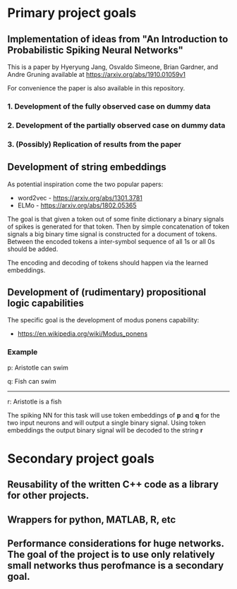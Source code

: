 # Primary project goals

## Implementation of ideas from "An Introduction to Probabilistic Spiking Neural Networks"

This is a paper by Hyeryung Jang, Osvaldo Simeone, Brian Gardner, and Andre Gruning available at https://arxiv.org/abs/1910.01059v1

For convenience the paper is also available in this repository.

### 1. Development of the fully observed case on dummy data

### 2. Development of the partially observed case on dummy data

### 3. (Possibly) Replication of results from the paper

## Development of string embeddings

As potential inspiration come the two popular papers:
- word2vec - https://arxiv.org/abs/1301.3781
- ELMo - https://arxiv.org/abs/1802.05365

The goal is that given a token out of some finite dictionary a binary signals of spikes is generated for that token. Then by simple concatenation of token signals a big binary time signal is constructed for a document of tokens. Between the encoded tokens a inter-symbol sequence of all 1s or all 0s should be added.

The encoding and decoding of tokens should happen via the learned embeddings.

## Development of (rudimentary) propositional logic capabilities

The specific goal is the development of modus ponens capability:
- https://en.wikipedia.org/wiki/Modus_ponens

### Example

p: Aristotle can swim

q: Fish can swim

----------------
r: Aristotle is a fish

The spiking NN for this task will use token embeddings of **p** and **q** for the two input neurons and will output a single binary signal. Using token embeddings the output binary signal will be decoded to the string **r**

# Secondary project goals

## Reusability of the written C++ code as a library for other projects.

## Wrappers for python, MATLAB, R, etc

## Performance considerations for huge networks. The goal of the project is to use only relatively small networks thus perofmance is a secondary goal.
